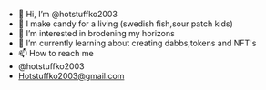 - 👋 Hi, I’m @hotstuffko2003
- 🎏 I make candy for a living (swedish fish,sour patch kids)
- 👀 I’m interested in brodening my horizons
- 🌱 I’m currently learning about creating dabbs,tokens and NFT's
- 📫 How to reach me           
-    @hotstuffko2003              
-    Hotstuffko2003@gmail.com

<!---
hotstuffko2003/hotstuffko2003 is a ✨ special ✨ repository because its `README.md` (this file) appears on your GitHub profile.
You can click the Preview link to take a look at your changes.
--->
